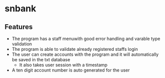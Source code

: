 # snbank

## Features

- The program has a staff menuwith good error handling and varable type validation
- The program is able to validate already registered staffs login
- The user can create accounts with the program and it will automatically be saved in the txt database
  - It also takes user session with a timestamp
- A ten digit account number is auto generated for the user